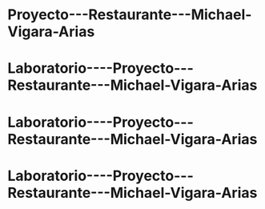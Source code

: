 # Proyecto---Restaurante---Michael-Vigara-Arias
# Laboratorio----Proyecto---Restaurante---Michael-Vigara-Arias
# Laboratorio----Proyecto---Restaurante---Michael-Vigara-Arias
# Laboratorio----Proyecto---Restaurante---Michael-Vigara-Arias
